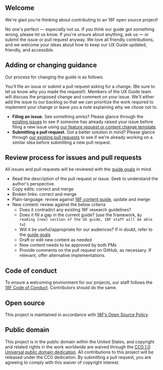 ## Welcome
We're glad you're thinking about contributing to an 18F open source project! 

No one's perfect — especially not us. If you think our guide got something wrong, please let us know. If you're unsure about anything, ask us — or submit the issue or pull request anyway. We love all friendly contributions, and we welcome your ideas about how to keep our UX Guide updated, friendly, and accessible.

## Adding or changing guidance

Our process for changing the guide is as follows:

You'll file an issue or submit a pull request asking for a change. (Be sure to let us know why you made the request!). Members of the UX Guide team will discuss the proposed change and comment on your issue. We'll either add the issue to our backlog so that we can prioritize the work required to implement your change or leave you a note explaining why we chose not to.

- **Filing an issue.** See something amiss? Please glance through the [existing issues](https://github.com/18f/ux-guide/issues) to see if someone has already raised your issue before filing a new issue using [our feature request or content change template](https://github.com/18F/ux-guide/issues/new?assignees=&labels=&template=feature-request-or-content-change.md&title=).
- **Submitting a pull request.** Got a better solution in mind? Please glance through [our existing pull requests](https://github.com/18f/ux-guide/pulls) to see if we're already working on a similar idea before submitting a new pull request.


## Review process for issues and pull requests

All issues and pull requests will be reviewed with the [guide goals](https://github.com/18F/ux-guide/wiki/Goals) in mind.

- Read the description of the pull request or issue. Seek to understand the author's perspective.
- Copy edits: correct and merge
- Broken links: correct and merge
- Plain-language: review against [18F content guide](https://content-guide.18f.gov/), update and merge
- New content: review against the below criteria
     - Does it contradict any existing 18F research guidelines?
     - Does it fill a gap in the current guide? (use the framework, `By reading [new] section of the UX guide, 18F staff will be able to`)
     - Will it be useful/appropriate for our audiences? If in doubt, refer to the [guide goals](https://github.com/18F/ux-guide/wiki/Goals)  
     - Draft or edit new content as needed
     - New content needs to be approved by both PMs
     - Provide comments on the pull request on GitHub, as necessary. If relevant, offer alternative implementations.


## Code of conduct
To ensure a welcoming environment for our projects, our staff follows the [18F Code of Conduct](https://github.com/18F/code-of-conduct/blob/master/code-of-conduct.md). Contributors should do the same.

## Open source
This project is maintained in accordance with [18F’s Open Source Policy]( https://github.com/18f/open-source-policy).

## Public domain
This project is in the public domain within the United States, and copyright and related rights in the work worldwide are waived through the [CC0 1.0 Universal public domain dedication](https://creativecommons.org/publicdomain/zero/1.0/).
All contributions to this project will be released under the CC0 dedication. By submitting a pull request, you are agreeing to comply with this waiver of copyright interest.
